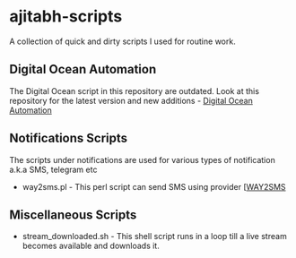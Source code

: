 # ajitabh-scripts
A collection of quick and dirty scripts I used for routine work.

## Digital Ocean Automation
The Digital Ocean script in this repository are outdated. Look at this repository for the latest version and new additions - [Digital Ocean Automation](https://github.com/ajitabhpandey/digital_ocean_automation)

## Notifications Scripts

The scripts under notifications are used for various types of notification a.k.a SMS, telegram etc

* way2sms.pl - This perl script can send SMS using provider [[WAY2SMS](https://www.way2sms.com/)

## Miscellaneous Scripts

* stream_downloaded.sh - This shell script runs in a loop till a live stream becomes available and downloads it.

